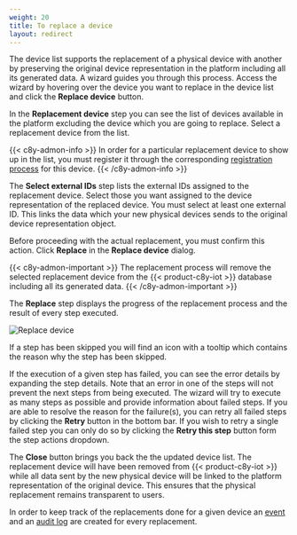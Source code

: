 ```yaml
---
weight: 20
title: To replace a device
layout: redirect
---
```


The device list supports the replacement of a physical device with another by preserving the original device representation in the platform including all its generated data. A wizard guides you through this process. Access the wizard by hovering over the device you want to replace in the device list and click the **Replace device** button.

In the **Replacement device** step you can see the list of devices available in the platform excluding the device which you are going to replace. Select a replacement device from the list.

{{< c8y-admon-info >}}
In order for a particular replacement device to show up in the list, you must register it through the corresponding [registration process](/device-management-application/registering-devices/) for this device.
{{< /c8y-admon-info >}}

The **Select external IDs** step lists the external IDs assigned to the replacement device. Select those you want assigned to the device representation of the replaced device. You must select at least one external ID. This links the data which your new physical devices sends to the original device representation object.

Before proceeding with the actual replacement, you must confirm this action. Click **Replace** in the **Replace device** dialog.

{{< c8y-admon-important >}}
The replacement process will remove the selected replacement device from the {{< product-c8y-iot >}} database including all its generated data.
{{< /c8y-admon-important >}}

The **Replace** step displays the progress of the replacement process and the result of every step executed.

![Replace device](/images/users-guide/DeviceManagement/devmgmt-replace-device-wizard.png)<br>

If a step has been skipped you will find an icon with a tooltip which contains the reason why the step has been skipped.

If the execution of a given step has failed, you can see the error details by expanding the step details. Note that an error in one of the steps will not prevent the next steps from being executed. The wizard will try to execute as many steps as possible and provide information about failed steps. If you are able to resolve the reason for the failure(s), you can retry all failed steps by clicking the **Retry** button in the bottom bar. If you wish to retry a single failed step you can only do so by clicking the **Retry this step** button form the step actions dropdown.

The **Close** button brings you back the the updated device list. The replacement device will have been removed from {{< product-c8y-iot >}} while all data sent by the new physical device will be linked to the platform representation of the original device. This ensures that the physical replacement remains transparent to users.

In order to keep track of the replacements done for a given device an [event](/device-management-application/viewing-device-details/#events) and an [audit log](/standard-tenant/audit-logs/) are created for every replacement.
